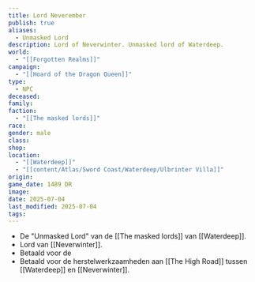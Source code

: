 ```yaml
---
title: Lord Neverember
publish: true
aliases:
  - Unmasked Lord
description: Lord of Neverwinter. Unmasked lord of Waterdeep.
world:
  - "[[Forgotten Realms]]"
campaign:
  - "[[Hoard of the Dragon Queen]]"
type:
  - NPC
deceased: 
family: 
faction:
  - "[[The masked lords]]"
race: 
gender: male
class: 
shop: 
location:
  - "[[Waterdeep]]"
  - "[[content/Atlas/Sword Coast/Waterdeep/Ulbrinter Villa]]"
origin: 
game_date: 1489 DR
image: 
date: 2025-07-04
last_modified: 2025-07-04
tags: 
---
```

* De "Unmasked Lord" van de [[The masked lords]] van [[Waterdeep]].
* Lord van [[Neverwinter]].
* Betaald voor de 
* Betaald voor de herstelwerkzaamheden aan [[The High Road]] tussen [[Waterdeep]] en [[Neverwinter]].

